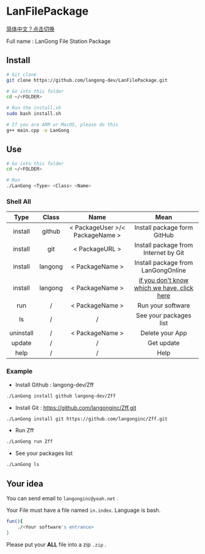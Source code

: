 # LanFilePackage

[简体中文？点击切换](/README.chn.md)

Full name : LanGong File Station Package

## Install

```bash
# Git clone
git clone https://github.com/langong-dev/LanFilePackage.git

# Go into this folder
cd ~/<FOLDER>

# Run the install.sh
sudo bash install.sh

# If you are ARM or MacOS, please do this
g++ main.cpp -o LanGong
```

## Use

```bash
# Go into this folder
cd ~/<FOLDER>

# Run
./LanGong <Type> <Class> <Name>
```

### Shell All

| Type | Class | Name | Mean |
|:---:|:---:|:---:|:---:|
| install | github | < PackageUser >/< PackageName > | Install package form GitHub |
| install | git | < PackageURL > | Install package from Internet by Git |
| install | langong | < PackageName > | Install package from LanGongOnline|
| install | langong | < PackageName > | [if you don't know which we have, click here](https://langong-dev.github.io/Package/)|
| run | / | < PackageName > | Run your software |
| ls | / | / | See your packages list |
| uninstall | / | < PackageName > | Delete your App |
| update | / | / | Get update |
| help | / | / | Help |

### Example

- Install Github : langong-dev/Zff

``` bash
./LanGong install github langong-dev/Zff
```

- Install Git : https://github.com/langonginc/Zff.git

```bash
./LanGong install git https://github.com/langonginc/Zff.git
```

- Run Zff

```bash
./LanGong run Zff
```

- See your packages list

```bash
./LanGong ls
```

## Your idea

You can send email to ```langonginc@yeah.net``` .

Your File must have a file named ```in.index```. Language is bash.

```bash
fun(){
    ./<Your software's entrance>
}
```

Please put your **ALL** file into a zip ```.zip``` .
